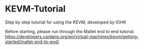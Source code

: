 # KEVM-Tutorial
Step by step tutorial for using the KEVM, developed by IOHK


Before starting, please run through the Mallet end to end tutorial. 
https://developers.cardano.org/en/virtual-machines/kevm/getting-started/mallet-end-to-end/
